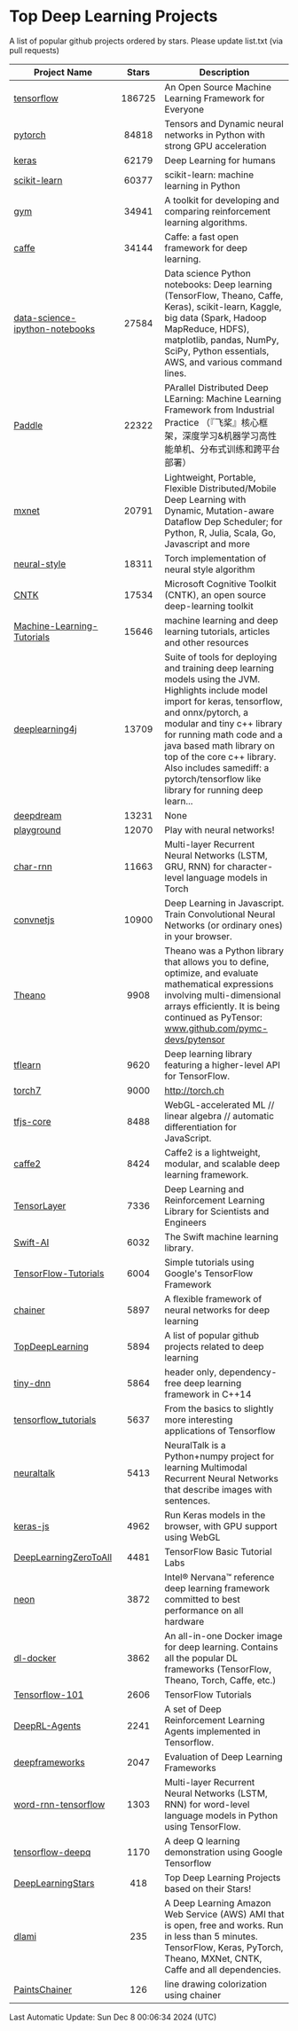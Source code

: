 # Top Deep Learning Projects
A list of popular github projects ordered by stars.
Please update list.txt (via pull requests)

|Project Name| Stars | Description |
| ---------- |:-----:| ----------- |
| [tensorflow](https://github.com/tensorflow/tensorflow) | 186725 | An Open Source Machine Learning Framework for Everyone |
| [pytorch](https://github.com/pytorch/pytorch) | 84818 | Tensors and Dynamic neural networks in Python with strong GPU acceleration |
| [keras](https://github.com/keras-team/keras) | 62179 | Deep Learning for humans |
| [scikit-learn](https://github.com/scikit-learn/scikit-learn) | 60377 | scikit-learn: machine learning in Python |
| [gym](https://github.com/openai/gym) | 34941 | A toolkit for developing and comparing reinforcement learning algorithms. |
| [caffe](https://github.com/BVLC/caffe) | 34144 | Caffe: a fast open framework for deep learning. |
| [data-science-ipython-notebooks](https://github.com/donnemartin/data-science-ipython-notebooks) | 27584 | Data science Python notebooks: Deep learning (TensorFlow, Theano, Caffe, Keras), scikit-learn, Kaggle, big data (Spark, Hadoop MapReduce, HDFS), matplotlib, pandas, NumPy, SciPy, Python essentials, AWS, and various command lines. |
| [Paddle](https://github.com/PaddlePaddle/Paddle) | 22322 | PArallel Distributed Deep LEarning: Machine Learning Framework from Industrial Practice （『飞桨』核心框架，深度学习&机器学习高性能单机、分布式训练和跨平台部署） |
| [mxnet](https://github.com/apache/mxnet) | 20791 | Lightweight, Portable, Flexible Distributed/Mobile Deep Learning with Dynamic, Mutation-aware Dataflow Dep Scheduler; for Python, R, Julia, Scala, Go, Javascript and more |
| [neural-style](https://github.com/jcjohnson/neural-style) | 18311 | Torch implementation of neural style algorithm |
| [CNTK](https://github.com/microsoft/CNTK) | 17534 | Microsoft Cognitive Toolkit (CNTK), an open source deep-learning toolkit |
| [Machine-Learning-Tutorials](https://github.com/ujjwalkarn/Machine-Learning-Tutorials) | 15646 | machine learning and deep learning tutorials, articles and other resources  |
| [deeplearning4j](https://github.com/deeplearning4j/deeplearning4j) | 13709 | Suite of tools for deploying and training deep learning models using the JVM. Highlights include model import for keras, tensorflow, and onnx/pytorch, a modular and tiny c++ library for running math code and a java based math library on top of the core c++ library. Also includes samediff: a pytorch/tensorflow like library for running deep learn... |
| [deepdream](https://github.com/google/deepdream) | 13231 | None |
| [playground](https://github.com/tensorflow/playground) | 12070 | Play with neural networks! |
| [char-rnn](https://github.com/karpathy/char-rnn) | 11663 | Multi-layer Recurrent Neural Networks (LSTM, GRU, RNN) for character-level language models in Torch |
| [convnetjs](https://github.com/karpathy/convnetjs) | 10900 | Deep Learning in Javascript. Train Convolutional Neural Networks (or ordinary ones) in your browser. |
| [Theano](https://github.com/Theano/Theano) | 9908 | Theano was a Python library that allows you to define, optimize, and evaluate mathematical expressions involving multi-dimensional arrays efficiently. It is being continued as PyTensor: www.github.com/pymc-devs/pytensor |
| [tflearn](https://github.com/tflearn/tflearn) | 9620 | Deep learning library featuring a higher-level API for TensorFlow. |
| [torch7](https://github.com/torch/torch7) | 9000 | http://torch.ch |
| [tfjs-core](https://github.com/tensorflow/tfjs-core) | 8488 | WebGL-accelerated ML // linear algebra // automatic differentiation for JavaScript. |
| [caffe2](https://github.com/facebookarchive/caffe2) | 8424 | Caffe2 is a lightweight, modular, and scalable deep learning framework. |
| [TensorLayer](https://github.com/tensorlayer/TensorLayer) | 7336 | Deep Learning and Reinforcement Learning Library for Scientists and Engineers  |
| [Swift-AI](https://github.com/Swift-AI/Swift-AI) | 6032 | The Swift machine learning library. |
| [TensorFlow-Tutorials](https://github.com/nlintz/TensorFlow-Tutorials) | 6004 | Simple tutorials using Google's TensorFlow Framework |
| [chainer](https://github.com/chainer/chainer) | 5897 | A flexible framework of neural networks for deep learning |
| [TopDeepLearning](https://github.com/aymericdamien/TopDeepLearning) | 5894 | A list of popular github projects related to deep learning |
| [tiny-dnn](https://github.com/tiny-dnn/tiny-dnn) | 5864 | header only, dependency-free deep learning framework in C++14 |
| [tensorflow_tutorials](https://github.com/pkmital/tensorflow_tutorials) | 5637 | From the basics to slightly more interesting applications of Tensorflow |
| [neuraltalk](https://github.com/karpathy/neuraltalk) | 5413 | NeuralTalk is a Python+numpy project for learning Multimodal Recurrent Neural Networks that describe images with sentences. |
| [keras-js](https://github.com/transcranial/keras-js) | 4962 | Run Keras models in the browser, with GPU support using WebGL |
| [DeepLearningZeroToAll](https://github.com/hunkim/DeepLearningZeroToAll) | 4481 | TensorFlow Basic Tutorial Labs |
| [neon](https://github.com/NervanaSystems/neon) | 3872 | Intel® Nervana™ reference deep learning framework committed to best performance on all hardware |
| [dl-docker](https://github.com/floydhub/dl-docker) | 3862 | An all-in-one Docker image for deep learning. Contains all the popular DL frameworks (TensorFlow, Theano, Torch, Caffe, etc.) |
| [Tensorflow-101](https://github.com/sjchoi86/Tensorflow-101) | 2606 | TensorFlow Tutorials |
| [DeepRL-Agents](https://github.com/awjuliani/DeepRL-Agents) | 2241 | A set of Deep Reinforcement Learning Agents implemented in Tensorflow. |
| [deepframeworks](https://github.com/zer0n/deepframeworks) | 2047 | Evaluation of Deep Learning Frameworks |
| [word-rnn-tensorflow](https://github.com/hunkim/word-rnn-tensorflow) | 1303 | Multi-layer Recurrent Neural Networks (LSTM, RNN) for word-level language models in Python using TensorFlow. |
| [tensorflow-deepq](https://github.com/siemanko/tensorflow-deepq) | 1170 | A deep Q learning demonstration using Google Tensorflow |
| [DeepLearningStars](https://github.com/hunkim/DeepLearningStars) | 418 | Top Deep Learning Projects based on their Stars! |
| [dlami](https://github.com/ritchieng/dlami) | 235 | A Deep Learning Amazon Web Service (AWS) AMI that is open, free and works. Run in less than 5 minutes. TensorFlow, Keras, PyTorch, Theano, MXNet, CNTK, Caffe and all dependencies. |
| [PaintsChainer](https://github.com/taizan/PaintsChainer) | 126 | line drawing colorization using chainer |

Last Automatic Update: Sun Dec  8 00:06:34 2024 (UTC)
